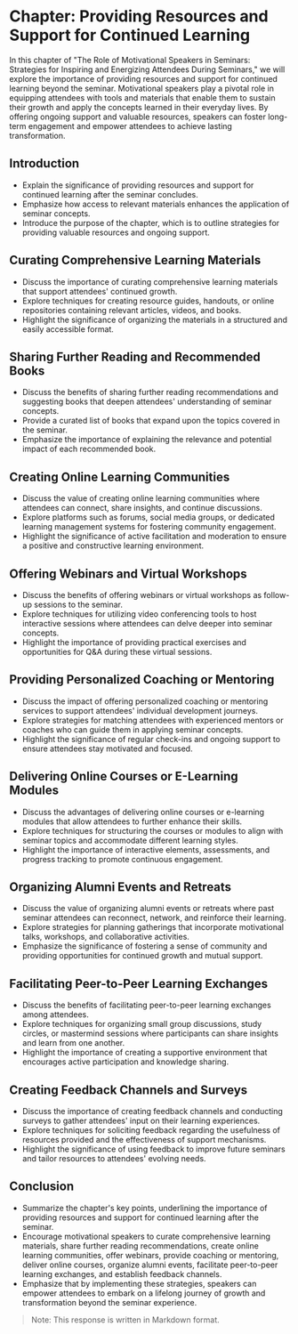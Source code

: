 Chapter: Providing Resources and Support for Continued Learning
===============================================================

In this chapter of "The Role of Motivational Speakers in Seminars: Strategies for Inspiring and Energizing Attendees During Seminars," we will explore the importance of providing resources and support for continued learning beyond the seminar. Motivational speakers play a pivotal role in equipping attendees with tools and materials that enable them to sustain their growth and apply the concepts learned in their everyday lives. By offering ongoing support and valuable resources, speakers can foster long-term engagement and empower attendees to achieve lasting transformation.

**Introduction**
----------------

* Explain the significance of providing resources and support for continued learning after the seminar concludes.
* Emphasize how access to relevant materials enhances the application of seminar concepts.
* Introduce the purpose of the chapter, which is to outline strategies for providing valuable resources and ongoing support.

**Curating Comprehensive Learning Materials**
---------------------------------------------

* Discuss the importance of curating comprehensive learning materials that support attendees' continued growth.
* Explore techniques for creating resource guides, handouts, or online repositories containing relevant articles, videos, and books.
* Highlight the significance of organizing the materials in a structured and easily accessible format.

**Sharing Further Reading and Recommended Books**
-------------------------------------------------

* Discuss the benefits of sharing further reading recommendations and suggesting books that deepen attendees' understanding of seminar concepts.
* Provide a curated list of books that expand upon the topics covered in the seminar.
* Emphasize the importance of explaining the relevance and potential impact of each recommended book.

**Creating Online Learning Communities**
----------------------------------------

* Discuss the value of creating online learning communities where attendees can connect, share insights, and continue discussions.
* Explore platforms such as forums, social media groups, or dedicated learning management systems for fostering community engagement.
* Highlight the significance of active facilitation and moderation to ensure a positive and constructive learning environment.

**Offering Webinars and Virtual Workshops**
-------------------------------------------

* Discuss the benefits of offering webinars or virtual workshops as follow-up sessions to the seminar.
* Explore techniques for utilizing video conferencing tools to host interactive sessions where attendees can delve deeper into seminar concepts.
* Highlight the importance of providing practical exercises and opportunities for Q\&A during these virtual sessions.

**Providing Personalized Coaching or Mentoring**
------------------------------------------------

* Discuss the impact of offering personalized coaching or mentoring services to support attendees' individual development journeys.
* Explore strategies for matching attendees with experienced mentors or coaches who can guide them in applying seminar concepts.
* Highlight the significance of regular check-ins and ongoing support to ensure attendees stay motivated and focused.

**Delivering Online Courses or E-Learning Modules**
---------------------------------------------------

* Discuss the advantages of delivering online courses or e-learning modules that allow attendees to further enhance their skills.
* Explore techniques for structuring the courses or modules to align with seminar topics and accommodate different learning styles.
* Highlight the importance of interactive elements, assessments, and progress tracking to promote continuous engagement.

**Organizing Alumni Events and Retreats**
-----------------------------------------

* Discuss the value of organizing alumni events or retreats where past seminar attendees can reconnect, network, and reinforce their learning.
* Explore strategies for planning gatherings that incorporate motivational talks, workshops, and collaborative activities.
* Emphasize the significance of fostering a sense of community and providing opportunities for continued growth and mutual support.

**Facilitating Peer-to-Peer Learning Exchanges**
------------------------------------------------

* Discuss the benefits of facilitating peer-to-peer learning exchanges among attendees.
* Explore techniques for organizing small group discussions, study circles, or mastermind sessions where participants can share insights and learn from one another.
* Highlight the importance of creating a supportive environment that encourages active participation and knowledge sharing.

**Creating Feedback Channels and Surveys**
------------------------------------------

* Discuss the importance of creating feedback channels and conducting surveys to gather attendees' input on their learning experiences.
* Explore techniques for soliciting feedback regarding the usefulness of resources provided and the effectiveness of support mechanisms.
* Highlight the significance of using feedback to improve future seminars and tailor resources to attendees' evolving needs.

**Conclusion**
--------------

* Summarize the chapter's key points, underlining the importance of providing resources and support for continued learning after the seminar.
* Encourage motivational speakers to curate comprehensive learning materials, share further reading recommendations, create online learning communities, offer webinars, provide coaching or mentoring, deliver online courses, organize alumni events, facilitate peer-to-peer learning exchanges, and establish feedback channels.
* Emphasize that by implementing these strategies, speakers can empower attendees to embark on a lifelong journey of growth and transformation beyond the seminar experience.

> Note: This response is written in Markdown format.
